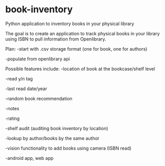 # book-inventory
Python application to inventory books in your physical library

The goal is to create an application to track physical books in your library using ISBN to pull information from Openlibrary. 

Plan:
-start with .csv storage format (one for book, one for authors)

-populate from openlibrary api


Possible features include:
-location of book at the bookcase/shelf level

-read y/n tag

-last read date/year

-random book recommendation

-notes

-rating

-shelf audit (auditing book inventory by location)

-lookup by author/books by the same author

-vision functionality to add books using camera (ISBN read)

-android app, web app
